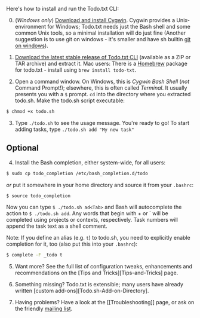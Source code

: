 Here's how to install and run the Todo.txt CLI:

0. (_Windows only_) [Download and install Cygwin](http://cygwin.com/install.html). Cygwin provides a Unix-environment for Windows; Todo.txt needs just the Bash shell and some common Unix tools, so a minimal installation will do just fine (Another suggestion is to use git on windows - it's smaller and have sh builtin [git on windows](http://git-scm.com/)).

1. [Download the latest stable release of Todo.txt CLI](http://github.com/todotxt/todo.txt-cli/releases) (available as a ZIP or TAR archive) and extract it.
Mac users: There is a [Homebrew](https://brew.sh) package for todo.txt - install using `brew install todo-txt`.

2. Open a command window. On Windows, this is _Cygwin Bash Shell_ (_not_ Command Prompt!); elsewhere, this is often called _Terminal_. It usually presents you with a `$` prompt. `cd` into the directory where you extracted todo.sh. Make the todo.sh script executable:

```bash
$ chmod +x todo.sh
```

3. Type `./todo.sh` to see the usage message. You're ready to go!  To start adding tasks, type `./todo.sh add "My new task"`

## Optional

4.  Install the Bash completion, either system-wide, for all users:

```bash
$ sudo cp todo_completion /etc/bash_completion.d/todo
```

_or_ put it somewhere in your home directory and source it from your `.bashrc`:

```bash
$ source todo_completion
```

Now you can type `$ ./todo.sh ad<Tab>` and Bash will autocomplete the action to `$ ./todo.sh add`. Any words that begin with + or ` will be completed using projects or contexts, respectively. Task numbers will append the task text as a shell comment.

Note: If you define an alias (e.g. `t`) to todo.sh, you need to explicitly enable completion for it, too (also put this into your `.bashrc`):

```bash
$ complete -F _todo t
```

5. Want more? See the full list of configuration tweaks, enhancements and recommendations on the [Tips and Tricks][Tips-and-Tricks] page.

6. Something missing? Todo.txt is extensible; many users have already written [custom add-ons][Todo.sh-Add-on-Directory].

7. Having problems? Have a look at the [[Troubleshooting]] page, or ask on the friendly [mailing list](http://groups.yahoo.com/group/todotxt/).